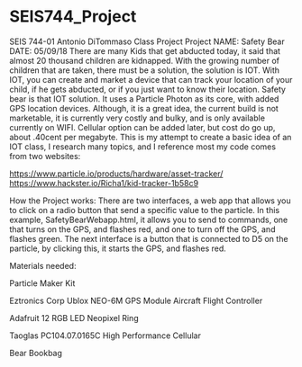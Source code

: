 # SEIS744_Project
SEIS 744-01 Antonio DiTommaso Class Project
Project NAME: Safety Bear DATE: 05/09/18
There are many Kids that get abducted today, it said that almost 20 thousand children are kidnapped. With the growing number of children that are taken, there must be a solution, the solution is IOT. With IOT, you can create and market a device that can track your location of your child, if he gets abducted, or if you just want to know their location. Safety bear is that IOT solution. It uses a Particle Photon as its core, with added GPS location devices. Although, it is a great idea, the current build is not marketable, it is currently very costly and bulky, and is only available currently on WIFI. Cellular option can be added later, but cost do go up, about .40cent per megabyte. This is my attempt to create a basic idea of an IOT class, I research many topics, and I reference most my code comes from two websites: 

https://www.particle.io/products/hardware/asset-tracker/
https://www.hackster.io/Richa1/kid-tracker-1b58c9

How the Project works:
There are two interfaces, a web app that allows you to click on a radio button that send a specific value to the particle. In this example, SafetyBearWebapp.html, it allows you to send to commands, one that turns on the GPS, and flashes red, and one to turn off the GPS, and flashes green. The next interface is a button that is connected to D5 on the particle, by clicking this, it starts the GPS, and flashes red.

Materials needed:

Particle Maker Kit

Eztronics Corp Ublox NEO-6M GPS Module Aircraft Flight Controller

Adafruit 12 RGB LED Neopixel Ring

Taoglas PC104.07.0165C High Performance Cellular

Bear Bookbag


